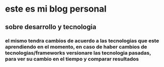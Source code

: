 # este es mi blog personal
## sobre desarrollo y tecnologia

### el mismo tendra cambios de acuerdo a las tecnologias que este aprendiendo en el momento, en caso de haber cambios de tecnologias/frameworks versionare las tecnologia pasadas, para ver su cambio en el tiempo y comparar resultados